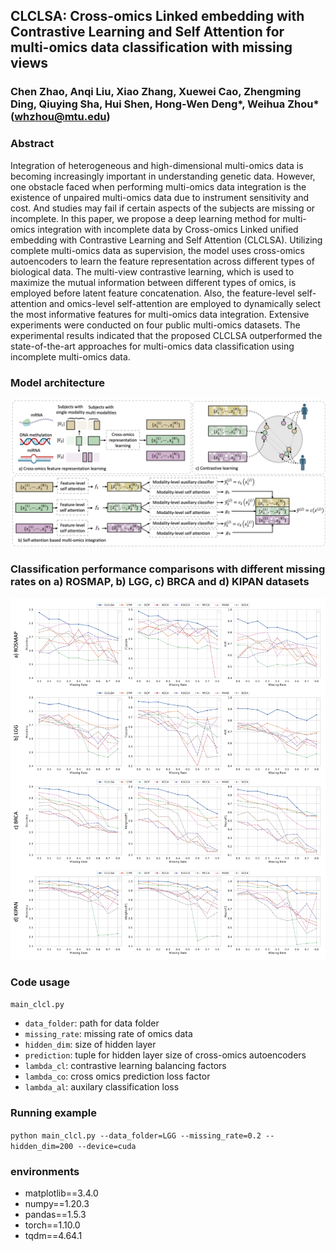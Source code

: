 ## CLCLSA: Cross-omics Linked embedding with Contrastive Learning and Self Attention for multi-omics data classification with missing views

### Chen Zhao, Anqi Liu, Xiao Zhang, Xuewei Cao, Zhengming Ding, Qiuying Sha, Hui Shen, Hong-Wen Deng*, Weihua Zhou* (whzhou@mtu.edu)


### Abstract
Integration of heterogeneous and high-dimensional multi-omics data is becoming increasingly important in understanding genetic data. However, one obstacle faced when performing multi-omics data integration is the existence of unpaired multi-omics data due to instrument sensitivity and cost. And studies may fail if certain aspects of the subjects are missing or incomplete. In this paper, we propose a deep learning method for multi-omics integration with incomplete data by Cross-omics Linked unified embedding with Contrastive Learning and Self Attention (CLCLSA). Utilizing complete multi-omics data as supervision, the model uses cross-omics autoencoders to learn the feature representation across different types of biological data. The multi-view contrastive learning, which is used to maximize the mutual information between different types of omics, is employed before latent feature concatenation. Also, the feature-level self-attention and omics-level self-attention are employed to dynamically select the most informative features for multi-omics data integration. Extensive experiments were conducted on four public multi-omics datasets. The experimental results indicated that the proposed CLCLSA outperformed the state-of-the-art approaches for multi-omics data classification using incomplete multi-omics data.

### Model architecture
![Model architecture](Figures/Picture1.png)


### Classification performance comparisons with different missing rates on a) ROSMAP, b) LGG, c) BRCA and d) KIPAN datasets
![Model performance](Figures/Picture2.png)
### Code usage

`main_clcl.py`
- `data_folder`: path for data folder
- `missing_rate`: missing rate of omics data
- `hidden_dim`: size of hidden layer 
- `prediction`: tuple for hidden layer size of cross-omics autoencoders
- `lambda_cl`: contrastive learning balancing factors
- `lambda_co`: cross omics prediction loss factor
- `lambda_al`: auxilary classification loss

### Running example
`python main_clcl.py --data_folder=LGG --missing_rate=0.2 --hidden_dim=200 --device=cuda`


### environments
- matplotlib==3.4.0
- numpy==1.20.3
- pandas==1.5.3
- torch==1.10.0
- tqdm==4.64.1
